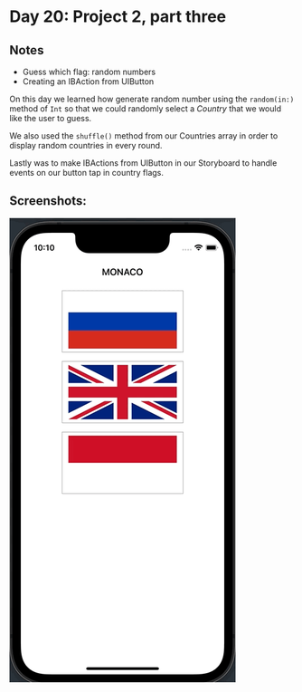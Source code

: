 # Day 20: Project 2, part three

## Notes

- Guess which flag: random numbers
- Creating an IBAction from UIButton

On this day we learned how generate random number using the `random(in:)` method of `Int` so that we could randomly select a _Country_ that we would like the user to guess.

We also used the `shuffle()` method from our Countries array in order to display random countries in every round.


Lastly was to make IBActions from UIButton in our Storyboard to handle events on our button tap in country flags.



## Screenshots:
![App-Screenshot](documentation/1.gif)

